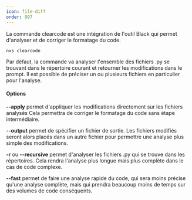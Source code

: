 ```yaml
---
icon: file-diff
order: 997
---
```

La commande clearcode est une intégration de l'outil Black qui permet d'analyser et de corriger le formatage du code.

```console
nxs clearcode
```

Par défaut, la commande va analyser l'ensemble des fichiers .py se trouvant dans le répertoire courant et retourner les modifications dans le prompt.
Il est possible de préciser un ou plusieurs fichiers en particulier pour l'analyse.

#### Options

**--apply** permet d'appliquer les modifications directement sur les fichiers analysés
Cela permettra de corriger le formatage du code sans étape intermédiaire.<br>

**--output** permet de spécifier un fichier de sortie. Les fichiers modifiés seront alors placés dans un autre fichier pour permettre une analyse plus simple des modifications.<br>

**-r** ou **--recursive** permet d'analyser les fichiers .py qui se trouve dans les répertoires.
Cela rendra l'analyse plus longue mais plus complète dans le cas de code complexe.<br>

**--fast** permet de faire une analyse rapide du code, qui sera moins précise qu'une analyse complète, mais qui prendra beaucoup moins de temps sur des volumes de code conséquents.<br>


